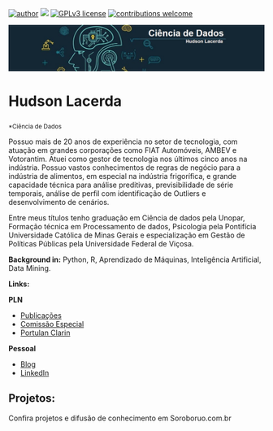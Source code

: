 [![author](https://img.shields.io/badge/author-hlacerdas-red.svg)](https://www.linkedin.com/in/hlacerdas) [![](https://img.shields.io/badge/python-3.7+-blue.svg)](https://www.python.org/downloads/release/python-365/) [![GPLv3 license](https://img.shields.io/badge/License-GPLv3-blue.svg)](http://perso.crans.org/besson/LICENSE.html) [![contributions welcome](https://img.shields.io/badge/contributions-welcome-brightgreen.svg?style=flat)](https://github.com/carlosfab/data_science/issues)

<p align="center">
  <img src="banner.png" >
</p>

# Hudson Lacerda
<sub>*Ciência de Dados</sub>

Possuo mais de 20 anos de experiência no setor de tecnologia, com atuação em grandes corporações como FIAT Automóveis, AMBEV e Votorantim. Atuei como gestor de tecnologia nos últimos cinco anos na indústria. Possuo vastos conhecimentos de regras de negócio para a indústria de alimentos, em especial na indústria frigorífica, e grande capacidade técnica para análise preditivas, previsibilidade de série temporais, análise de perfil com identificação de Outliers e desenvolvimento de cenários.

Entre meus títulos tenho graduação em  Ciência de dados pela Unopar, Formação técnica em Processamento de dados, Psicologia pela Pontifícia Universidade Católica de Minas Gerais e especialização em Gestão de Políticas Públicas pela Universidade Federal de Viçosa.

**Background in:** Python, R, Aprendizado de Máquinas, Inteligência Artificial, Data Mining.

**Links:**

**PLN**
* [Publicações](https://aclanthology.org/)
* [Comissão Especial](https://sites.google.com/view/ce-pln)
* [Portulan Clarin](https://portulanclarin.net/workbench/)


**Pessoal**
* [Blog](http://soroboruo.com.br)
* [LinkedIn](https://www.linkedin.com/in/hudson-lacerda-dos-santos-733513a9/)


## Projetos:
Confira projetos e difusão de conhecimento em Soroboruo.com.br



